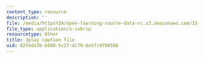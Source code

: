 ```yaml
---
content_type: resource
description: ''
file: /media/https%3A/open-learning-course-data-rc.s3.amazonaws.com/15-390-new-enterprises-spring-2013/82feda3bb8885c2fdc796e5fc97085b6_2KpOZ9N2QOQ.srt
file_type: application/x-subrip
resourcetype: Other
title: 3play caption file
uid: 82feda3b-b888-5c2f-dc79-6e5fc97085b6
---
```

